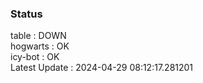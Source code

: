 ### Status


table : DOWN  
hogwarts : OK  
icy-bot : OK  
Latest Update : 2024-04-29 08:12:17.281201
